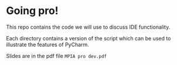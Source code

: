 # Going pro!

This repo contains the code we will use to discuss IDE functionality.

Each directory contains a version of the script which can be used to illustrate the features of PyCharm.

Slides are in the pdf file `MPIA pro dev.pdf`
